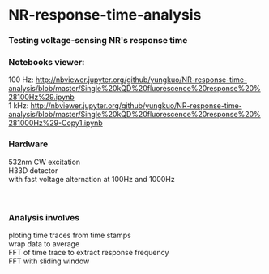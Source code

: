 # NR-response-time-analysis <br/>
### Testing voltage-sensing NR's response time <br/>
### Notebooks viewer: <br/>
100 Hz: http://nbviewer.jupyter.org/github/yungkuo/NR-response-time-analysis/blob/master/Single%20kQD%20fluorescence%20response%20%28100Hz%29.ipynb  <br/>
1 kHz: http://nbviewer.jupyter.org/github/yungkuo/NR-response-time-analysis/blob/master/Single%20kQD%20fluorescence%20response%20%281000Hz%29-Copy1.ipynb
### Hardware <br/>
532nm CW excitation <br/>
H33D detector <br/>
with fast voltage alternation at 100Hz and 1000Hz <br/>
 <br/>
 <br/>
### Analysis involves  <br/> 
ploting time traces from time stamps  <br/> 
wrap data to average  <br/> 
FFT of time trace to extract response frequency <br/>
FFT with sliding window
